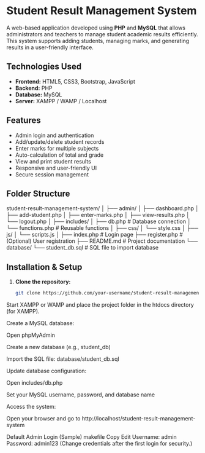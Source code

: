 
#  Student Result Management System

A web-based application developed using **PHP** and **MySQL** that allows administrators and teachers to manage student academic results efficiently. This system supports adding students, managing marks, and generating results in a user-friendly interface.

## Technologies Used

- **Frontend:** HTML5, CSS3, Bootstrap, JavaScript
- **Backend:** PHP
- **Database:** MySQL
- **Server:** XAMPP / WAMP / Localhost

## Features

- Admin login and authentication
- Add/update/delete student records
- Enter marks for multiple subjects
- Auto-calculation of total and grade
- View and print student results
- Responsive and user-friendly UI
- Secure session management

## Folder Structure

student-result-management-system/ │ ├── admin/ │ ├── dashboard.php │ ├── add-student.php │ ├── enter-marks.php │ ├── view-results.php │ └── logout.php │ ├── includes/ │ ├── db.php # Database connection │ └── functions.php # Reusable functions │ ├── css/ │ └── style.css │ ├── js/ │ └── scripts.js │ ├── index.php # Login page ├── register.php # (Optional) User registration ├── README.md # Project documentation └── database/ └── student_db.sql # SQL file to import database


## Installation & Setup

1. **Clone the repository:**
   ```bash
   git clone https://github.com/your-username/student-result-management-system.git
Start XAMPP or WAMP and place the project folder in the htdocs directory (for XAMPP).

Create a MySQL database:

Open phpMyAdmin

Create a new database (e.g., student_db)

Import the SQL file: database/student_db.sql

Update database configuration:

Open includes/db.php

Set your MySQL username, password, and database name

Access the system:

Open your browser and go to http://localhost/student-result-management-system

 Default Admin Login (Sample)
makefile
Copy
Edit
Username: admin
Password: admin123
(Change credentials after the first login for security.)




















